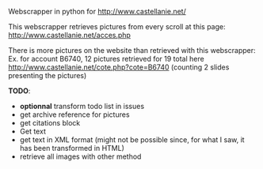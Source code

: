 Webscrapper in python for http://www.castellanie.net/

This webscrapper retrieves pictures from every scroll at this page: http://www.castellanie.net/acces.php

There is more pictures on the website than retrieved with this webscrapper:
Ex. for account B6740, 12 pictures retrieved for 19 total here http://www.castellanie.net/cote.php?cote=B6740 (counting 2 slides presenting the pictures)

**TODO**:
- **optionnal** transform todo list in issues
- get archive reference for pictures
- get citations block
- Get text
- get text in XML format (might not be possible since, for what I saw, it has been transformed in HTML)
- retrieve all images with other method
